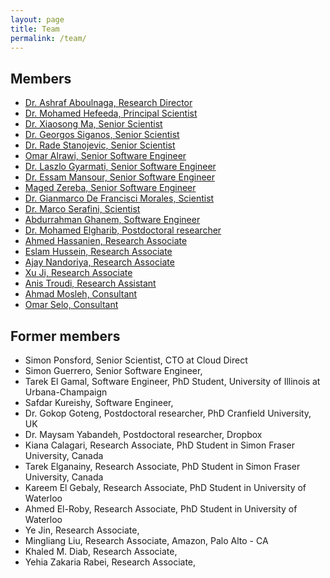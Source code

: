 ```yaml
---
layout: page
title: Team
permalink: /team/
---
```

## Members

- [Dr. Ashraf Aboulnaga, Research Director](/team/aaboulnaga/)
- [Dr. Mohamed Hefeeda, Principal Scientist](/team/mhefeeda/)
- [Dr. Xiaosong Ma, Senior Scientist](/team/xma/)
- [Dr. Georgos Siganos, Senior Scientist](/team/gsiganos/)
- [Dr. Rade Stanojevic, Senior Scientist](/team/rstanojevic/)
- [Omar Alrawi, Senior Software Engineer](/team/oalrawi/)
- [Dr. Laszlo Gyarmati, Senior Software Engineer](/team/lgyarmati/)
- [Dr. Essam Mansour, Senior Software Engineer](/team/emansour/)
- [Maged Zereba, Senior Software Engineer](/team/mzereba/)
- [Dr. Gianmarco De Francisci Morales, Scientist](/team/gmorales/)
- [Dr. Marco Serafini, Scientist](/team/mserafini/)
- [Abdurrahman Ghanem, Software Engineer](/team/aghanem/)
- [Dr. Mohamed Elgharib, Postdoctoral researcher](/team/melgharib/)
- [Ahmed Hassanien, Research Associate](/team/ahassanien/)
- [Eslam Hussein, Research Associate](/team/ehussein/)
- [Ajay Nandoriya, Research Associate](/team/anandoriya/)
- [Xu Ji, Research Associate](/team/xji/)
- [Anis Troudi, Research Assistant](/team/atroudi/)
- [Ahmad Mosleh, Consultant](/team/amosleh/)
- [Omar Selo, Consultant](/team/oselo/)



## Former members

- Simon Ponsford, Senior Scientist, CTO at Cloud Direct
- Simon Guerrero, Senior Software Engineer, 
- Tarek El Gamal, Software Engineer, PhD Student, University of Illinois at Urbana-Champaign
- Safdar Kureishy, Software Engineer, 
- Dr. Gokop Goteng, Postdoctoral researcher, PhD Cranfield University, UK
- Dr. Maysam Yabandeh, Postdoctoral researcher, Dropbox
- Kiana Calagari, Research Associate, PhD Student in Simon Fraser University, Canada
- Tarek Elganainy, Research Associate, PhD Student in Simon Fraser University, Canada
- Kareem El Gebaly, Research Associate, PhD Student in University of Waterloo
- Ahmed El-Roby, Research Associate, PhD Student in University of Waterloo
- Ye Jin, Research Associate, 
- Mingliang Liu, Research Associate, Amazon, Palo Alto - CA
- Khaled M. Diab, Research Associate, 
- Yehia Zakaria Rabei, Research Associate, 

